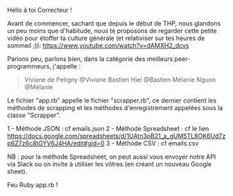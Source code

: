 
Hello à toi Correcteur !

Avant de commencer, sachant que depuis le début de THP, nous glandons un peu moins que d'habitude, nous te proposons de regarder cette petite vidéo pour étoffer ta culture générale (et relativiser sur tes heures de sommeil ;)): https://www.youtube.com/watch?v=dAMXH2_dcvs 

Parlons peu, parlons bien, dans la catégorie des meilleurs peer-programmeurs, j'appelle : 
> Viviane de Petigny @Viviane
> Bastien Hiel @Bastien
> Mélanie Nguon @Mélanie

Le fichier "app.rb" appelle le fichier "scrapper.rb", ce dernier contient les méthodes de scrapping et les méthodes d'enregistrement appelées sous la classe "Scrapper".

1 - Méthode JSON : cf emails.json
2 - Méthode Spreadsheet : cf le lien https://docs.google.com/spreadsheets/d/1UAtn3oB21_a_gUM5TL8OK6Ud7zp6Z7z6c8tGYV6J4HA/edit#gid=0 
3 - Méthode CSV : cf emails.csv

NB : pour la méthode Spreadsheet, on peut aussi vous envoyer notre API via Slack ou on invite à utiliser les vôtres (en créant un nouveau Google sheet). 

Feu Ruby app.rb !
